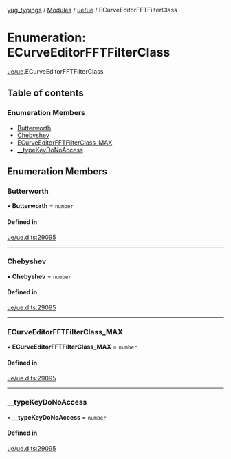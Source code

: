 [yug_typings](../README.md) / [Modules](../modules.md) / [ue/ue](../modules/ue_ue.md) / ECurveEditorFFTFilterClass

# Enumeration: ECurveEditorFFTFilterClass

[ue/ue](../modules/ue_ue.md).ECurveEditorFFTFilterClass

## Table of contents

### Enumeration Members

- [Butterworth](ue_ue.ECurveEditorFFTFilterClass.md#butterworth)
- [Chebyshev](ue_ue.ECurveEditorFFTFilterClass.md#chebyshev)
- [ECurveEditorFFTFilterClass\_MAX](ue_ue.ECurveEditorFFTFilterClass.md#ecurveeditorfftfilterclass_max)
- [\_\_typeKeyDoNoAccess](ue_ue.ECurveEditorFFTFilterClass.md#__typekeydonoaccess)

## Enumeration Members

### Butterworth

• **Butterworth** = `number`

#### Defined in

[ue/ue.d.ts:29095](https://github.com/YugMetaverse/yug_typings/blob/b7d9b19/ue/ue.d.ts#L29095)

___

### Chebyshev

• **Chebyshev** = `number`

#### Defined in

[ue/ue.d.ts:29095](https://github.com/YugMetaverse/yug_typings/blob/b7d9b19/ue/ue.d.ts#L29095)

___

### ECurveEditorFFTFilterClass\_MAX

• **ECurveEditorFFTFilterClass\_MAX** = `number`

#### Defined in

[ue/ue.d.ts:29095](https://github.com/YugMetaverse/yug_typings/blob/b7d9b19/ue/ue.d.ts#L29095)

___

### \_\_typeKeyDoNoAccess

• **\_\_typeKeyDoNoAccess** = `number`

#### Defined in

[ue/ue.d.ts:29095](https://github.com/YugMetaverse/yug_typings/blob/b7d9b19/ue/ue.d.ts#L29095)
